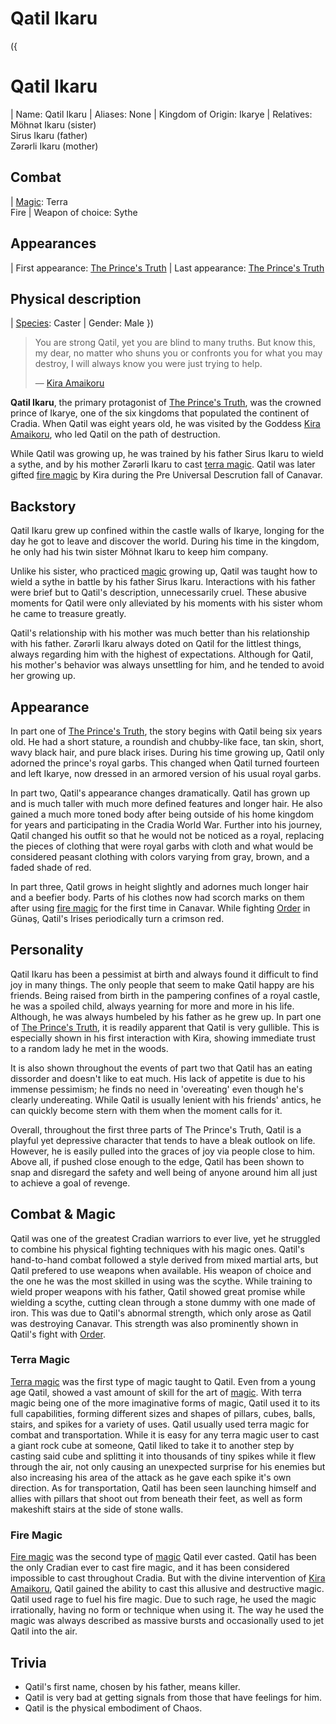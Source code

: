 # Qatil Ikaru

({
  # Qatil Ikaru
  | Name: Qatil Ikaru
  | Aliases: None
  | Kingdom of Origin: Ikarye
  | Relatives: Möhnət Ikaru (sister) <br> Sirus Ikaru (father) <br> Zərərli Ikaru (mother)
  ## Combat
  | [Magic](?entry=magic): Terra <br> Fire
  | Weapon of choice: Sythe
  ## Appearances
  | First appearance: [The Prince's Truth](?entry=the-prince's-truth)
  | Last appearance: [The Prince's Truth](?entry=the-prince's-truth)
  ## Physical description
  | [Species](?entry=species): Caster
  | Gender: Male
})

> You are strong Qatil, yet you are blind to many truths. But know this, my dear, no matter who shuns you or confronts you for what you may destroy, I will always know you were just trying to help.
>
> ― [Kira Amaikoru](?entry=kira-amaikoru)

**Qatil Ikaru**, the primary protagonist of [The Prince's Truth](?entry=the-prince's-truth), was the crowned prince of Ikarye, one of the six kingdoms that populated the continent of Cradia. When Qatil was eight years old, he was visited by the Goddess [Kira Amaikoru](?entry=kira-amaikoru), who led Qatil on the path of destruction.

While Qatil was growing up, he was trained by his father Sirus Ikaru to wield a sythe, and by his mother Zərərli Ikaru to cast [terra magic](?entry=magic). Qatil was later gifted [fire magic](?entry=magic) by Kira during the Pre Universal Descrution fall of Canavar.

## Backstory

Qatil Ikaru grew up confined within the castle walls of Ikarye, longing for the day he got to leave and discover the world. During his time in the kingdom, he only had his twin sister Möhnət Ikaru to keep him company.

Unlike his sister, who practiced [magic](?entry=magic) growing up, Qatil was taught how to wield a sythe in battle by his father Sirus Ikaru. Interactions with his father were brief but to Qatil's description, unnecessarily cruel. These abusive moments for Qatil were only alleviated by his moments with his sister whom he came to treasure greatly.

Qatil's relationship with his mother was much better than his relationship with his father. Zərərli Ikaru always doted on Qatil for the littlest things, always regarding him with the highest of expectations. Although for Qatil, his mother's behavior was always unsettling for him, and he tended to avoid her growing up.

## Appearance

In part one of [The Prince's Truth](?entry=the-prince's-truth), the story begins with Qatil being six years old. He had a short stature, a roundish and chubby-like face, tan skin, short, wavy black hair, and pure black irises. During his time growing up, Qatil only adorned the prince's royal garbs. This changed when Qatil turned fourteen and left Ikarye, now dressed in an armored version of his usual royal garbs.

In part two, Qatil's appearance changes dramatically. Qatil has grown up and is much taller with much more defined features and longer hair. He also gained a much more toned body after being outside of his home kingdom for years and participating in the Cradia World War. Further into his journey, Qatil changed his outfit so that he would not be noticed as a royal, replacing the pieces of clothing that were royal garbs with cloth and what would be considered peasant clothing with colors varying from gray, brown, and a faded shade of red.

In part three, Qatil grows in height slightly and adornes much longer hair and a beefier body. Parts of his clothes now had scorch marks on them after using [fire magic](?entry=magic) for the first time in Canavar. While fighting [Order](?entry=order) in Günəş, Qatil's Irises periodically turn a crimson red.

## Personality

Qatil Ikaru has been a pessimist at birth and always found it difficult to find joy in many things. The only people that seem to make Qatil happy are his friends. Being raised from birth in the pampering confines of a royal castle, he was a spoiled child, always yearning for more and more in his life. Although, he was always humbeled by his father as he grew up. In part one of [The Prince's Truth](?entry=the-prince's-truth), it is readily apparent that Qatil is very gullible. This is especially shown in his first interaction with Kira, showing immediate trust to a random lady he met in the woods.

It is also shown throughout the events of part two that Qatil has an eating dissorder and doesn't like to eat much. His lack of appetite is due to his immense pessimism; he finds no need in 'overeating' even though he's clearly undereating. While Qatil is usually lenient with his friends' antics, he can quickly become stern with them when the moment calls for it.

Overall, throughout the first three parts of The Prince's Truth, Qatil is a playful yet depressive character that tends to have a bleak outlook on life. However, he is easily pulled into the graces of joy via people close to him. Above all, if pushed close enough to the edge, Qatil has been shown to snap and disregard the safety and well being of anyone around him all just to achieve a goal of revenge.

## Combat & Magic

Qatil was one of the greatest Cradian warriors to ever live, yet he struggled to combine his physical fighting techniques with his magic ones. Qatil's hand-to-hand combat followed a style derived from mixed martial arts, but Qatil prefered to use weapons when available. His weapon of choice and the one he was the most skilled in using was the scythe. While training to wield proper weapons with his father, Qatil showed great promise while wielding a scythe, cutting clean through a stone dummy with one made of iron. This was due to Qatil's abnormal strength, which only arose as Qatil was destroying Canavar. This strength was also prominently shown in Qatil's fight with [Order](?entry=order).

### Terra Magic

[Terra magic](?entry=magic) was the first type of magic taught to Qatil. Even from a young age Qatil, showed a vast amount of skill for the art of [magic](?entry=magic). With terra magic being one of the more imaginative forms of magic, Qatil used it to its full capabilities, forming different sizes and shapes of pillars, cubes, balls, stairs, and spikes for a variety of uses. Qatil usually used terra magic for combat and transportation. While it is easy for any terra magic user to cast a giant rock cube at someone, Qatil liked to take it to another step by casting said cube and splitting it into thousands of tiny spikes while it flew through the air, not only causing an unexpected surprise for his enemies but also increasing his area of the attack as he gave each spike it's own direction. As for transportation, Qatil has been seen launching himself and allies with pillars that shoot out from beneath their feet, as well as form makeshift stairs at the side of stone walls.

### Fire Magic

[Fire magic](?entry=magic) was the second type of [magic](?entry=magic) Qatil ever casted. Qatil has been the only Cradian ever to cast fire magic, and it has been considered impossible to cast throughout Cradia. But with the divine intervention of [Kira Amaikoru](?entry=kira-amaikoru), Qatil gained the ability to cast this allusive and destructive magic. Qatil used rage to fuel his fire magic. Due to such rage, he used the magic irrationally, having no form or technique when using it. The way he used the magic was always described as massive bursts and occasionally used to jet Qatil into the air.

## Trivia

* Qatil's first name, chosen by his father, means killer.
* Qatil is very bad at getting signals from those that have feelings for him.
* Qatil is the physical embodiment of Chaos.